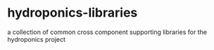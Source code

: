 # hydroponics-libraries
a collection of common cross component supporting libraries for the hydroponics project
